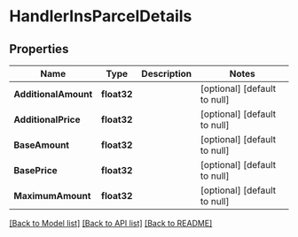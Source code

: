# HandlerInsParcelDetails

## Properties
Name | Type | Description | Notes
------------ | ------------- | ------------- | -------------
**AdditionalAmount** | **float32** |  | [optional] [default to null]
**AdditionalPrice** | **float32** |  | [optional] [default to null]
**BaseAmount** | **float32** |  | [optional] [default to null]
**BasePrice** | **float32** |  | [optional] [default to null]
**MaximumAmount** | **float32** |  | [optional] [default to null]

[[Back to Model list]](../README.md#documentation-for-models) [[Back to API list]](../README.md#documentation-for-api-endpoints) [[Back to README]](../README.md)


